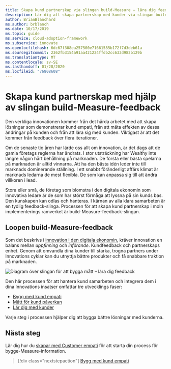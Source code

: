```yaml
---
title: Skapa kund partnerskap via slingan build-Measure – lära dig feedback
description: Lär dig att skapa partnerskap med kunder via slingan build-Measure – lära dig feedback.
author: BrianBlanchard
ms.author: brblanch
ms.date: 10/17/2019
ms.topic: guide
ms.service: cloud-adoption-framework
ms.subservice: innovate
ms.openlocfilehash: 6dc67f308ea257500e71661585b172f7d3deb61a
ms.sourcegitcommit: 2362fb3154a91aa421224ffdb2cc632d982b129b
ms.translationtype: MT
ms.contentlocale: sv-SE
ms.lasthandoff: 01/28/2020
ms.locfileid: "76808608"
---
```

# <a name="create-customer-partnerships-through-the-build-measure-learn-feedback-loop"></a>Skapa kund partnerskap med hjälp av slingan build-Measure-feedback

Den verkliga innovationen kommer från det hårda arbetet med att skapa lösningar som demonstrerar kund empati, från att mäta effekten av dessa ändringar på kunden och från att lära sig med kunden. Viktigast är att det kommer från feedback över flera iterationer.

Om de senaste tio åren har lärde oss allt om innovation, är det dags att de gamla företags reglerna har ändrats. I stor utsträckning har Wealthy inte längre någon hårt behållning på marknaden. De första eller bästa spelarna på marknaden är alltid vinnarna. Att ha den bästa idén leder inte till marknads dominerande ställning. I ett snabbt föränderligt affärs klimat är marknads ledarna de mest flexibla. De som kan anpassa sig till att ändra villkoren i lead.

Stora eller små, de företag som blomstra i den digitala ekonomin som innovativa ledare är de som har störst förmåga att lyssna på sin kunds bas. Den kunskapen kan odlas och hanteras. I kärnan av alla klara samarbeten är en tydlig feedback-slinga. Processen för att skapa kund partnerskap i moln implementerings ramverket är build-Measure-feedback-slingan.

## <a name="the-build-measure-learn-feedback-loop"></a>Loopen build-Measure-feedback

Som det beskrivs i [innovation i den digitala ekonomin](./index.md), kräver innovation en balans mellan *uppfinning* och *införande*. Kundfeedback och partnerskaps enhet. Genom att omvandla dina kunder till starka, trogna partners under Innovations cyklar kan du utnyttja bättre produkter och få snabbare traktion på marknaden.

![Diagram över slingan för att bygga mått – lära dig feedback](../../_images/innovate/bml-feedback-loop.png)

Den här processen för att hantera kund samarbeten och integrera dem i dina Innovations insatser omfattar tre utvecklings faser:

- [Bygg med kund empati](./build.md)
- [Mått för kund påverkan](./measure.md)
- [Lär dig med kunder](./learn.md)

Varje steg i processen hjälper dig att bygga bättre lösningar med kunderna.

## <a name="next-steps"></a>Nästa steg

Lär dig hur du [skapar med Customer empati](./build.md) för att starta din process för bygge-Measure-information.

> [!div class="nextstepaction"]
> [Bygg med kund empati](./build.md)
